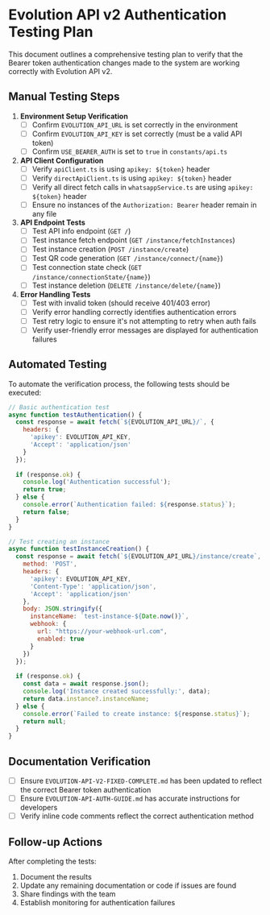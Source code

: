 # Evolution API v2 Authentication Testing Plan

This document outlines a comprehensive testing plan to verify that the Bearer token authentication changes made to the system are working correctly with Evolution API v2.

## Manual Testing Steps

1. **Environment Setup Verification**
   - [ ] Confirm `EVOLUTION_API_URL` is set correctly in the environment
   - [ ] Confirm `EVOLUTION_API_KEY` is set correctly (must be a valid API token)
   - [ ] Confirm `USE_BEARER_AUTH` is set to `true` in `constants/api.ts`

2. **API Client Configuration**
   - [ ] Verify `apiClient.ts` is using `apikey: ${token}` header
   - [ ] Verify `directApiClient.ts` is using `apikey: ${token}` header
   - [ ] Verify all direct fetch calls in `whatsappService.ts` are using `apikey: ${token}` header
   - [ ] Ensure no instances of the `Authorization: Bearer` header remain in any file

3. **API Endpoint Tests**
   - [ ] Test API info endpoint (`GET /`)
   - [ ] Test instance fetch endpoint (`GET /instance/fetchInstances`)
   - [ ] Test instance creation (`POST /instance/create`)
   - [ ] Test QR code generation (`GET /instance/connect/{name}`)
   - [ ] Test connection state check (`GET /instance/connectionState/{name}`)
   - [ ] Test instance deletion (`DELETE /instance/delete/{name}`)

4. **Error Handling Tests**
   - [ ] Test with invalid token (should receive 401/403 error)
   - [ ] Verify error handling correctly identifies authentication errors
   - [ ] Test retry logic to ensure it's not attempting to retry when auth fails
   - [ ] Verify user-friendly error messages are displayed for authentication failures

## Automated Testing

To automate the verification process, the following tests should be executed:

```js
// Basic authentication test
async function testAuthentication() {
  const response = await fetch(`${EVOLUTION_API_URL}/`, {
    headers: {
      'apikey': EVOLUTION_API_KEY,
      'Accept': 'application/json'
    }
  });
  
  if (response.ok) {
    console.log('Authentication successful');
    return true;
  } else {
    console.error(`Authentication failed: ${response.status}`);
    return false;
  }
}

// Test creating an instance
async function testInstanceCreation() {
  const response = await fetch(`${EVOLUTION_API_URL}/instance/create`, {
    method: 'POST',
    headers: {
      'apikey': EVOLUTION_API_KEY,
      'Content-Type': 'application/json',
      'Accept': 'application/json'
    },
    body: JSON.stringify({
      instanceName: `test-instance-${Date.now()}`,
      webhook: {
        url: "https://your-webhook-url.com",
        enabled: true
      }
    })
  });
  
  if (response.ok) {
    const data = await response.json();
    console.log('Instance created successfully:', data);
    return data.instance?.instanceName;
  } else {
    console.error(`Failed to create instance: ${response.status}`);
    return null;
  }
}
```

## Documentation Verification

- [ ] Ensure `EVOLUTION-API-V2-FIXED-COMPLETE.md` has been updated to reflect the correct Bearer token authentication
- [ ] Ensure `EVOLUTION-API-AUTH-GUIDE.md` has accurate instructions for developers
- [ ] Verify inline code comments reflect the correct authentication method

## Follow-up Actions

After completing the tests:

1. Document the results
2. Update any remaining documentation or code if issues are found
3. Share findings with the team
4. Establish monitoring for authentication failures
